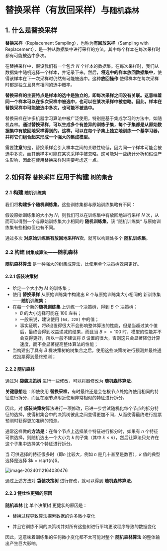 # 替换采样（有放回采样）与`随机森林`

## 1. 什么是替换采样

**替换采样**（Replacement Sampling），也称为**有回放采样**（Sampling with Replacement），是一种从数据集中进行采样的方法，其中每个样本在每次采样时都有可能被选中多次。

在替换采样中，假设我们有一个包含 $N$ 个样本的数据集。在每次采样时，我们从数据集中随机选择一个样本，并记录下来。然后，**将选中的样本放回数据集中**，使得该样本在下一次采样时仍然有可能被选中。这种**放回操作** 使得样本在每次采样时都是独立且具有相同的选中概率。

**替换采样的主要特点是样本的选中是独立的，即每次采样之间没有关联。这意味着同一个样本可以在多次采样中被选中，也可以在某次采样中被忽略。因此，样本在替换采样中可能被选中多次，也可能不被选中。**

替换采样在许多机器学习算法中被广泛使用，特别是基于集成学习的方法中，如随机森林。**通过替换采样，可以生成多个有差异的训练子集，每个子集都是从原始数据集中有放回地采样得到的。这样，可以在每个子集上独立地训练一个基学习器，并将它们组合起来形成一个强大的集成模型。**

需要**注意**的是，替换采样会引入样本之间的关联性较低，因为同一个样本可能会被选中多次，而其他样本可能在某次采样中被忽略。这可能对一些统计分析和假设产生影响，因此在使用替换采样时需要考虑这一点。



## 2.如何将 `替换采样` 应用于构建 `树的集合`

### 2.1 构建 `随机训练集`

我们将**构建多个随机训练集**，这些训练集都与原始训练集略有不同：

假设原始训练集的大小为 $N$，则我们可以在训练集中有放回地进行采样 $N$ 次，从而可以得到一个与原始训练集大小相同的 **随机训练集**，该 ”随机训练集“ 与原始训练集有些相似但也有不同。

通过多次 **对原始训练集有放回地采样$N$次**，就可以构建处多个 **随机训练集**。



### 2.2 构建 `树集成算法`——随机森林

**随机森林算法** 是一种强大的树集成算法，比使用单个决策树效果更好。



#### 2.2.1 袋装决策树

- 给定一个大小为 $M$ 的训练集；
- 使用 **替换采样** 从原始训练集中构建出 $B$ 个与原始训练集大小相同的 新训练集——**随机训练集**；
- 在每一个新的**随机训练集** 上训练一个决策树，得到 $B$ 个 决策树；
  - $B$ 的大小选择可能在 $100$ 左右；
  - 一般来说，建议使用 `[64, 228]` 中的值；
  - 事实证明，将$B$设置得很大不会影响整体算法的性能，但是当超过某个值后，最终会得到收益递减的结果，而且当 $B \gt \gt 100$ 时，模型的性能并不会变得更好，所以一般不建议将 $B$ 设置的很大，否则这只会显著降低计算速度，而不会显著提高整体算法的性能；
- 当构建出了具有 $B$ 棵决策树的树集合之后，使用这些决策树进行预测并最终通过投票得到最终预测；



#### 2.2.2 随机森林

通过对 **袋装决策树** 进行一些修改，可以将器修改为 **随机森林算法**。

**关键思想**是：即使使用 **替换采样**，有时最终还是会在根节点处始终使用相同的特征进行拆分，而且在跟节点附近使用非常相似的特征进行拆分。

因此，对 **袋装决策树**算法进行一项修改，已进一步尝试随机化每个节点的拆分特征的选择，使得树集合中的决策树彼此之间变得更加不同，从而使得最终进行投票预测时获得更加准确的预测。

通常这样做的**方法是**：在每个节点上选择某个特征进行拆分时，如果有 $n$ 个特征可供选择，则随机选出一个大小为 $k$ 的子集（其中 $k <n$），然后让算法只允许在这个子集中选择某个特征进行拆分。

当 可供选择的特征很多时（即$n$ 比较大，例如 $n$ 是几十甚至是数百），$k$ 值的典型选择是选择 $k = \sqrt{n}$。

![image-20240112164030476](C:\Users\chen\AppData\Roaming\Typora\typora-user-images\image-20240112164030476.png)

通过上述方法对 **袋装决策树** 进行修改，就可以得到 **随机森林算法**。



#### 2.2.3 健壮性更强的原因

 **随机森林** 比 单个决策树 更健状的原因是：

- 替换过程导致算法探索数据的许多微小变化

- 并且它训练不同的决策树并对所有这些树进行平均更改程序导致的数据变化

因此，这意味着训练集的任何微小变化都不太可能对整个 **随机森林算法** 的整体输出产生巨大影响。
